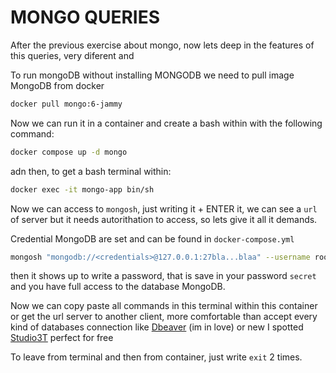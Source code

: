 # MONGO QUERIES

After the previous exercise about mongo, now lets deep in the features of this queries, very diferent and

To run mongoDB without installing MONGODB we need to pull image MongoDB from docker

```sh
docker pull mongo:6-jammy
```

Now we can run it in a container and create a bash within with the following command:

```sh
docker compose up -d mongo
```

adn then, to get a bash terminal within:

```sh
docker exec -it mongo-app bin/sh
```

Now we can access to `mongosh`, just writing it + ENTER it, we can see a `url` of server but it needs autorithation to access, so lets give it all it demands.

Credential MongoDB are set and can be found in `docker-compose.yml`

```sh
mongosh "mongodb://<credentials>@127.0.0.1:27bla...blaa" --username root
```

then it shows up to write a password, that is save in your password `secret` and you have full access to the database MongoDB.

Now we can copy paste all commands in this terminal within this container or get the url server to another client, more comfortable than accept every kind of databases connection like [Dbeaver] (im in love) or new I spotted [Studio3T] perfect for free

[DBeaver]: https://dbeaver.com/dbeaver-lite/
[Studio3T]: https://studio3t.com/download/

To leave from terminal and then from container, just write `exit` 2 times.
